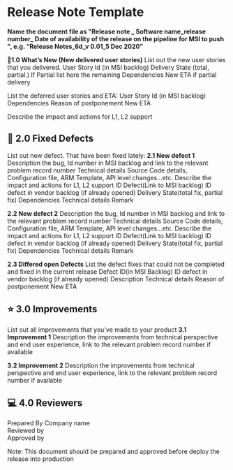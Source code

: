 # **Release Note Template**  
**Name the document file as "Release note _ Software name_release number_ Date of availability of the release on the pipeline for MSI to push ", e.g. “Release Notes_6d_v 0.01_5 Dec 2020”** 

**🔧1.0 What’s New (New delivered user stories)**
List out the new user stories that you delivered.
User Story Id (in MSI backlog)	Delivery State (total, partial.)	If Partial list here the remaining	Dependencies	New ETA if partial delivery
				
				

List the deferred user stories and ETA:
User Story Id (in MSI backlog)	Dependencies	Reason of postponement	New ETA 
			
			

Describe the impact and actions for L1, L2 support 


## **🚀 2.0 Fixed Defects**
List out new defect. That have been fixed lately:
**2.1 New defect 1** 
Description the bug, Id number in MSI backlog and link to the relevant problem record number 
Technical details Source Code details, Configuration file, ARM Template, API level changes…etc.
Describe the impact and actions for L1, L2 support 
ID Defect(Link to MSI backlog)	ID defect in vendor backlog (if already opened)	Delivery State(total fix, partial fix)	Dependencies 	Technical details	Remark
					
					

**2.2  New defect 2**
Description the bug, Id number in MSI backlog and link to the relevant problem record number 
Technical details Source Code details, Configuration file, ARM Template, API level changes…etc.
Describe the impact and actions for L1, L2 support 
ID Defect(Link to MSI backlog)	ID defect in vendor backlog (if already opened)	Delivery State(total fix, partial fix)	Dependencies 	Technical details	Remark
					
					

**2.3 Differed open Defects**
List the defect fixes that could not be completed and fixed in the current release
Defect ID(in MSI Backlog)	ID defect in vendor backlog (if already opened)	Description	Technical details	Reason of postponement	New ETA
					
					

## **⭐ 3.0 Improvements**
List out all improvements that you've made to your product
**3.1	Improvement 1** 
Description the improvements from technical perspective and end user experience, link to the relevant problem record number if available

**3.2	Improvement 2**
Description the improvements from technical perspective and end user experience, link to the relevant problem record number if available



## **💻 4.0 Reviewers** 

Prepared By	
Company name	
Reviewed by 	
Approved by 	


Note: This document should be prepared and approved before deploy the release into production 

